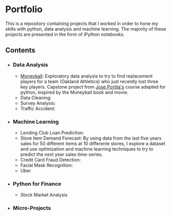 # Portfolio
This is a repository containing projects that I worked in order to hone my skills with python, data analysis and machine learning. The majority of these projects are presented in the form of iPython notebooks.

## Contents

* ### Data Analysis
  * [Moneyball](https://github.com/diogolbar/diogolbar.github.io/blob/main/Moneyball/Moneyball.ipynb): Exploratory data analysis to try to find replacement players for a team (Oakland Athletics) who just recently lost three key players. Capstone project from [Jose Portila's](https://www.udemy.com/course/data-science-and-machine-learning-bootcamp-with-r/) course adapted for python, inspired by the Moneyball book and movie.
  * Data Cleaning:
  * Survey Analysis:
  * Traffic Accident:
* ### Machine Learning
  * Lending Club Loan Prediction: 
  * Store Item Demand Forecast: By using data from the last five years sales for 50 different items at 10 differente stores, I explore a dataset and use optimization and machine learning techniques to try to predict the next year sales time-series.
  * Credit Card Fraud Detection:
  * Facial Mask Recognition:
  * Uber
* ### Python for Finance
  * Stock Market Analysis

* ### Micro-Projects
